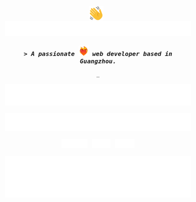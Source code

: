 <h1></h1>

<h4 align="center">
  <a href="#"><img src="./widgets/wave.svg" height="38" width="38" alt="👋" title="👋" /></a>
  <span>&nbsp;&nbsp;</span>
  <a href="https://perlou.top" title="perlou.top">
    <picture>
      <source media="(prefers-color-scheme: dark)" srcset="./widgets/title-dark.svg">
      <img alt="Hello World! I am Perlou." src="/widgets/title-light.svg">
    </picture>
  </a>
</h4>

<h3 align="center">
  <a href="#" data-fix-readme-link-style></a>
  <i>
    <samp>
      > A passionate <a href="#"><img src="./widgets/heart-on-fire.webp" alt="❤️‍🔥" title="❤️‍🔥" height="28" width="28" /></a> web developer based in Guangzhou.
    </samp>
  </i>
</h3>

<p align="center"><samp>_</samp></p>

<h4 align="center">
  <a href="#"><img
    alt="total GitHub stars"
    src="https://raw.githubusercontent.com/perlou/perlou/release/total-github-stars.svg"
  /></a>
  <span>&nbsp;&nbsp;</span>
  <a href="https://www.npmjs.com/~perlou"><img
    alt="total NPM downloads"
    src="https://raw.githubusercontent.com/perlou/perlou/release/total-npm-downloads.svg"
  /></a>
</h4>

<p align="center">
  <a href="https://perlou.top"><img
    alt="blog"
    height="24px"
    src="https://raw.githubusercontent.com/perlou/perlou/release/badge-blog.svg"
  /></a>
  <span>&nbsp;</span>
  <a href="https://www.instagram.com/perlou666"><img
    alt="Instagram"
    height="24px"
    src="https://raw.githubusercontent.com/perlou/perlou/release/badge-instagram.svg"
  /></a>
  <span>&nbsp;</span>
  <a href="https://x.com/perlou666"><img
    alt="Twitter"
    height="24px"
    src="https://raw.githubusercontent.com/perlou/perlou/release/badge-twitter.svg"
  /></a>
</p>

<h4></h4>

<p align="center">
  <a href="https://github.com/Perlou/perlou/blob/main/scripts/svgs/github-top-languages.js">
    <picture>
      <source media="(prefers-color-scheme: dark)" srcset="https://raw.githubusercontent.com/perlou/perlou/release/github-top-languages-dark.svg">
      <img alt="GitHub Top Languages" src="https://raw.githubusercontent.com/perlou/perlou/release/github-top-languages-light.svg">
    </picture>
  </a>
</p>
